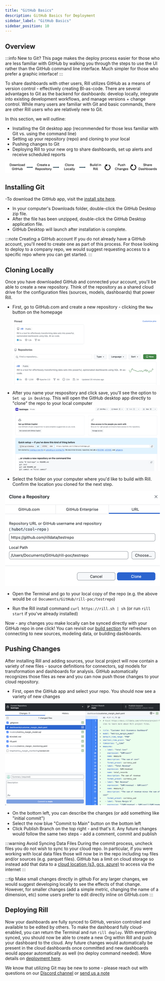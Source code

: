 ```yaml
---
title: "GitHub Basics"
description: GitHub Basics for Deployment
sidebar_label: "GitHub Basics"
sidebar_position: 10
---
```


## Overview

:::info New to Git?
This page makes the deploy process easier for those who are less familiar with GitHub by walking you through the steps to use the UI rather than the GitHub command line interface. Much simpler for those who prefer a graphic interface!
:::

To share dashboards with other users, Rill utilizes GitHub as a means of version control - effectively creating BI-as-code. There are several advantages to Git as the backend for dashboards: develop locally, integrate into existing development workflows, and manage versions + change control. While many users are familiar with Git and basic commands, there are other Rill users who are relatively new to Git. 

In this section, we will outline: 

- Installing the Git desktop app (recommended for those less familiar with Git vs. using the command line)
- Setting up your repository (repo) and cloning to your local
- Pushing changes to Git
- Deploying Rill to your new org to share dashboards, set up alerts and receive scheduled reports

![process](../../../static/img/deploy/github/process.png)

## Installing Git

-To download the GitHub app, visit the [install site here](https://docs.github.com/en/desktop/installing-and-authenticating-to-github-desktop/installing-github-desktop).
- In your computer's Downloads folder, double-click the GitHub Desktop zip file.
- After the file has been unzipped, double-click the GitHub Desktop application file.
- GitHub Desktop will launch after installation is complete.

:::note Creating a GitHub account
If you do not already have a GitHub account, you'll need to create one as part of this process. For those looking to deploy to a company repo, we would suggest requesting access to a specific repo where you can get started.
:::

## Cloning Locally

Once you have downloaded GitHub and connected your account, you'll be able to create a new repository. Think of the repository as a shared cloud drive for the configuration files (sources, models, dashboards) that power Rill.

- First, go to GitHub.com and create a new repository - clicking the ```New``` button on the homepage
![new](../../../static/img/deploy/github/new.png)

- After you name your respository and click save, you'll see the option to ```Set up in Desktop```. This will open the GitHub desktop app directly to "clone" the repo to your local computer
![repo](../../../static/img/deploy/github/repo.png)

- Select the folder on your computer where you'd like to build with Rill. Confirm the location you cloned for the next step.

![clone](../../../static/img/deploy/github/clone.png)

- Open the Terminal and go to your local copy of the repo (e.g. the above would be ```cd Documents/GitHub/rill-poc/testrepo```)

- Run the Rill install command ```curl https://rill.sh | sh``` (or run ```rill start``` if you've already installed)

Now - any changes you make locally can be synced directly with your GitHub repo in one click! You can revisit our [build section](/build/connect/connect.md) for refreshers on connecting to new sources, modeling data, or building dashboards.

## Pushing Changes

After installing Rill and adding sources, your local project will now contain a variety of new files - source definitions for connectors, sql models for transformation and dashboards for analysis. GitHub automatically recognizes those files as new and you can now push those changes to your cloud repository.

- First, open the GitHub app and select your repo. You should now see a variety of new changes

![commit](../../../static/img/deploy/github/commit.png)

- On the bottom left, you can describe the changes (or add something like "initial commit")
- Select the now blue "Commit to Main" button on the bottom left
- Click Publish Branch on the top right - and that's it. Any future changes would follow the same two steps - add a comment, commit and publish

:::warning Avoid Syncing Data Files
During the commit process, uncheck files you do not wish to sync to your cloud repo. In particular, if you were working with local data files those will now be in the repo including ```tmp``` files and/or sources (e.g. parquet files). GitHub has a limit on cloud storage so instead add that data to a [cloud location (s3, gcs, azure)](../../reference/connectors/connectors.md) to access via the internet
:::

:::tip Make small changes directly in github
For any larger changes, we would suggest developing locally to see the effects of that change. However, for smaller changes (add a simple metric, changing the name of a dimension, etc) some users prefer to edit directly inline on GitHub.com
:::

## Deploying Rill

Now your dashboards are fully synced to GitHub, version controled and available to be edited by others. To make the dashboard fully cloud-enabled, you can return the Terminal and run ```rill deploy```. With everything synced, you should now be able to create a new Org within Rill and push your dashboard to the cloud. Any future changes would automatically be present in the cloud dashboards once committed and new dashboards would appear automatically as well (no deploy command needed). More details on [deployment here](../existing-project/existing-project.md).

We know that utilizing Git may be new to some - please reach out with questions on our [Discord channel](https://bit.ly/3unvA05) or [send us a note](mailto:contact@rilldata.com) 